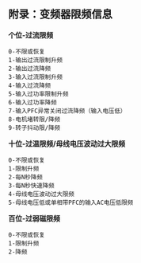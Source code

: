 <!-- 注意事项 -->
<!-- 起始分级标题：##(二级标题) -->

## 附录：变频器限频信息

 **个位-过流限频**

    0-不限或恢复
    1-输出过流限制升频
    2-输出过流降频
    3-输入过流限制升频
    4-输入过流降频
    5-输入过功率限制升频
    6-输入过功率降频
    7-输入PFC异常关闭过流降频（输入电压低）
    8-电机堵转限/降频
    9-转子抖动限/降频

**十位-过温限频/母线电压波动过大限频**

    0-不限或恢复
    1-限制升频
    2-每N秒降频
    3-每N秒快速降频
    4-母线电压波动过大限频
    5-母线电压低或单相带PFC的输入AC电压低限频

**百位-过弱磁限频**

    0-不限或恢复
    1-限制升频
    2-降频
